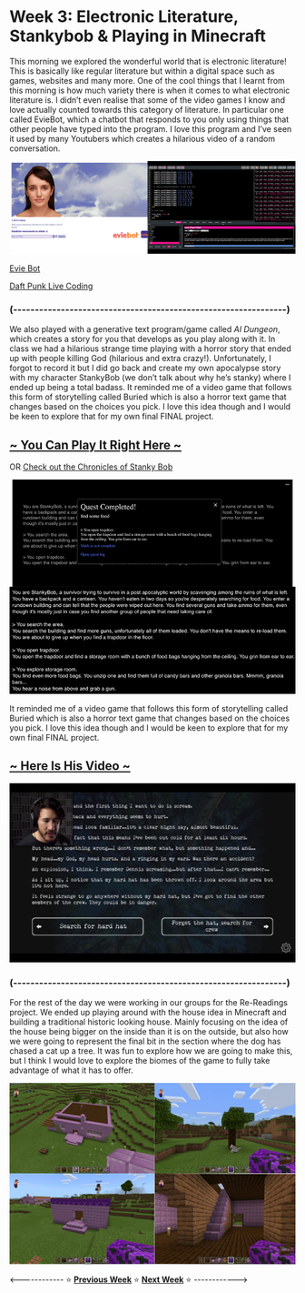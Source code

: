 # Week 3: Electronic Literature, Stankybob & Playing in Minecraft

This morning we explored the wonderful world that is electronic literature! This is basically like regular literature but within a digital space such as games, websites and many more. One of the cool things that I learnt from this morning is how much variety there is when it comes to what electronic literature is. I didn’t even realise that some of the video games I know and love actually counted towards this category of literature. In particular one called EvieBot, which a chatbot that responds to you only using things that other people have typed into the program. I love this program and I’ve seen it used by many Youtubers which creates a hilarious video of a random conversation. 

<img src="electroniclit.png">

[Evie Bot](https://www.eviebot.com/en/)

[Daft Punk Live Coding](https://www.youtube.com/watch?v=cydH_JAgSfg&feature=emb_logo&ab_channel=mxs)

### (---------------------------------------------------------------) ###

We also played with a generative text program/game called *AI Dungeon*, which creates a story for you that develops as you play along with it. In class we had a hilarious strange time playing with a horror story that ended up with people killing God (hilarious and extra crazy!). Unfortunately, I forgot to record it but I did go back and create my own apocalypse story with my character StankyBob (we don’t talk about why he’s stanky) where I ended up being a total badass. It reminded me of a video game that follows this form of storytelling called Buried which is also a horror text game that changes based on the choices you pick. I love this idea though and I would be keen to explore that for my own final FINAL project. 

## [~ You Can Play It Right Here ~](https://play.aidungeon.io/main/landing)
OR
[Check out the Chronicles of Stanky Bob](https://astlcreations.github.io/codewords-codes-words/SKO/Re-Readings%20&%20Coding/Week%2003/Chronicles%20of%20StankyBob/)

<img src="AI-dungeon.png">

It reminded me of a video game that follows this form of storytelling called Buried which is also a horror text game that changes based on the choices you pick. I love this idea though and I would be keen to explore that for my own final FINAL project. 

## [~ Here Is His Video ~](https://www.youtube.com/watch?v=JZYwn4noWho&ab_channel=Markiplier)

<img src="markiplier game.png">

### (---------------------------------------------------------------) ###

For the rest of the day we were working in our groups for the Re-Readings project. We ended up playing around with the house idea in Minecraft and building a traditional historic looking house. Mainly focusing on the idea of the house being bigger on the inside than it is on the outside, but also how we were going to represent the final bit in the section where the dog has chased a cat up a tree. It was fun to explore how we are going to make this, but I think I would love to explore the biomes of the game to fully take advantage of what it has to offer. 

<img src="minecraft-drafts.png">


<------------ :star: [**Previous Week**](https://astlcreations.github.io/codewords-codes-words/SKO/Re-Readings%20&%20Coding/Week%2002/) :star: [**Next Week**](https://astlcreations.github.io/codewords-codes-words/SKO/Re-Readings%20&%20Coding/Week%2004/) :star: ------------>




